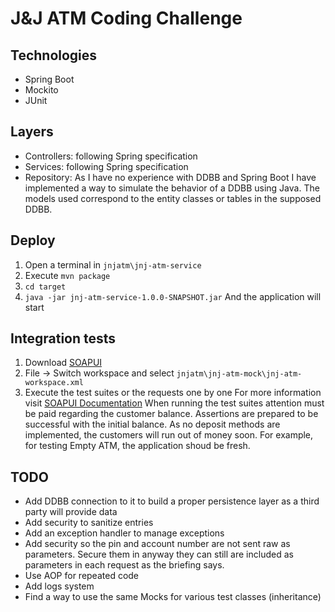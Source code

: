 # J&J ATM Coding Challenge

## Technologies
 * Spring Boot
 * Mockito
 * JUnit

## Layers

* Controllers: following Spring specification
* Services: following Spring specification
* Repository: As I have no experience with DDBB and Spring Boot I have implemented a way to simulate the behavior of a DDBB using Java.
The models used correspond to the entity classes or tables in the supposed DDBB.


## Deploy

 1. Open a terminal in `jnjatm\jnj-atm-service`
 1. Execute `mvn package`
 1. `cd target`
 1. `java -jar jnj-atm-service-1.0.0-SNAPSHOT.jar`
And the application will start


## Integration tests

 1. Download [SOAPUI](https://www.soapui.org/downloads/soapui.html)
 1. File -> Switch workspace and select `jnjatm\jnj-atm-mock\jnj-atm-workspace.xml`
 1. Execute the test suites or the requests one by one
For more information visit [SOAPUI Documentation](https://www.soapui.org/soapui-projects/soapui-projects.html)
When running the test suites attention must be paid regarding the customer balance. Assertions are prepared to be successful with the initial balance.
As no deposit methods are implemented, the customers will run out of money soon.
For example, for testing Empty ATM, the application shoud be fresh.

## TODO

* Add DDBB connection to it to build a proper persistence layer as a third party will provide data
* Add security to sanitize entries
* Add an exception handler to manage exceptions
* Add security so the pin and account number are not sent raw as parameters. Secure them in anyway they can still are included as parameters in each request as the briefing says.
* Use AOP for repeated code
* Add logs system
* Find a way to use the same Mocks for various test classes (inheritance)

